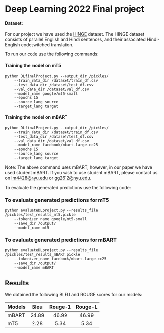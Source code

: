 # Deep Learning 2022 Final project

#### Dataset:
For our project we have used the [HINGE](https://aclanthology.org/2021.eval4nlp-1.20.pdf) dataset. The HINGE dataset consists of parallel English and Hindi sentences, and their associated Hindi-English codeswitched translation.

To run our code use the following commands:

#### Training the model on mT5
```
python DLfinalProject.py --output_dir /pickles/ 
    --train_data_dir /dataset/train_df.csv 
    --test_data_dir /dataset/test_df.csv 
    --val_data_dir /dataset/val_df.csv 
    --model_name google/mt5-small 
    --epochs 15 
    --source_lang source 
    --target_lang target
```
#### Training the model on mBART
```
python DLfinalProject.py --output_dir /pickles/ 
    --train_data_dir /dataset/train_df.csv 
    --test_data_dir /dataset/test_df.csv 
    --val_data_dir /dataset/val_df.csv 
    --model_name facebook/mbart-large-cc25
    --epochs 15 
    --source_lang source 
    --target_lang target
```
Note: The above command uses mBART, however, in our paper we have used student mBART. If you wish to use student mBART, please contact us on lm4428@nyu.edu or gg2612@nyu.edu. 


To evaluate the generated predictions use the following code:

### To evaluate generated predictions for mT5
```
python evaluateDLproject.py --results_file /pickles/test_results_mt5.pickle 
    --tokenizer_name google/mt5-small
    --save_dir /output/
    --model_name mt5
```

### To evaluate generated predictions for mBART
```
python evaluateDLproject.py --results_file /pickles/test_results_mBART.pickle 
    --tokenizer_name facebook/mbart-large-cc25
    --save_dir /output/
    --model_name mBART
```

## Results 

We obtained the following BLEU and ROUGE scores for our models:

| Models       | Bleu           | Rouge-1  | Rouge-L |
| ------------- |:-------------:| :-----:| :-----:|
| mBART      | 24.89 | 46.99 | 46.99 |
| mT5  | 2.28      |   5.34 | 5.34 |
